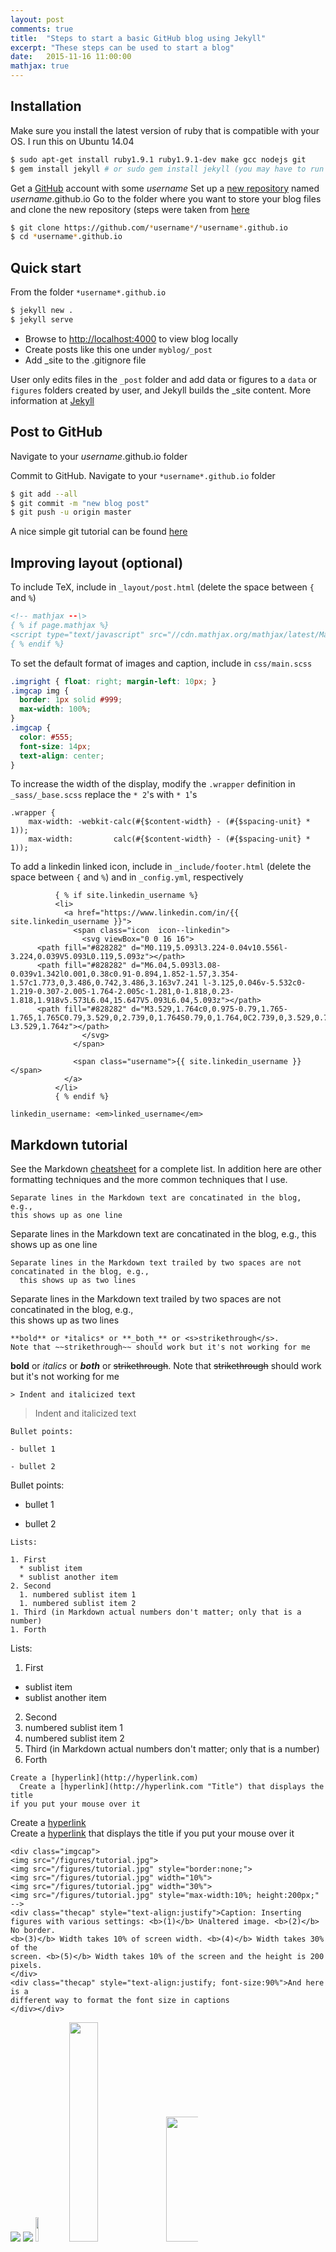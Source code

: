 ```yaml
---
layout: post
comments: true
title:  "Steps to start a basic GitHub blog using Jekyll"
excerpt: "These steps can be used to start a blog"
date:   2015-11-16 11:00:00
mathjax: true
---
```


## Installation
Make sure you install the latest version of ruby that is compatible with your OS. I run this
on Ubuntu 14.04

```bash
$ sudo apt-get install ruby1.9.1 ruby1.9.1-dev make gcc nodejs git
$ gem install jekyll # or sudo gem install jekyll (you may have to run this command twice)
```
Get a [GitHub](http://github.com) account with some *username*
Set up a [new repository](https://github.com/new) named *username*.github.io
Go to the folder where you want to store your blog files and clone the new repository (steps were taken from [here](https://pages.github.com/)

```bash
$ git clone https://github.com/*username*/*username*.github.io
$ cd *username*.github.io
```

## Quick start
From the folder `*username*.github.io`

```bash
$ jekyll new .
$ jekyll serve
```
- Browse to [http://localhost:4000](http://localhost:4000) to view blog locally
- Create posts like this one under `myblog/_post`
- Add _site to the .gitignore file

User only edits files in the `_post` folder and add data or figures to a `data` or `figures` folders created by user, and Jekyll builds the _site content. More information at [Jekyll](http://jekyllrb.com/docs/structure/)

## Post to GitHub
Navigate to your *username*.github.io folder


Commit to GitHub. Navigate to your `*username*.github.io` folder

```bash
$ git add --all
$ git commit -m "new blog post"
$ git push -u origin master
```

A nice simple git tutorial can be found [here](http://rogerdudler.github.io/git-guide/)

## Improving layout (optional)
To include TeX, include in `_layout/post.html` (delete the space between `{` and `%`)

```html
<!-- mathjax --\>
{ % if page.mathjax %}
<script type="text/javascript" src="//cdn.mathjax.org/mathjax/latest/MathJax.js?config=TeX-AMS-MML_HTMLorMML"></script>
{ % endif %}
```
To set the default format of images and caption, include in `css/main.scss` 

```scss
.imgright { float: right; margin-left: 10px; }
.imgcap img {
  border: 1px solid #999;
  max-width: 100%;
}
.imgcap {
  color: #555;
  font-size: 14px;
  text-align: center;
}
```

To increase the width of the display, modify the `.wrapper` definition in  `_sass/_base.scss` replace the `* 2`'s with `* 1`'s

```
.wrapper {
    max-width: -webkit-calc(#{$content-width} - (#{$spacing-unit} * 1));
    max-width:         calc(#{$content-width} - (#{$spacing-unit} * 1));
```

To add a linkedin linked icon, include in `_include/footer.html` (delete the space between `{` and `%`) and in `_config.yml`, respectively

```
          { % if site.linkedin_username %}
          <li>
            <a href="https://www.linkedin.com/in/{{ site.linkedin_username }}">
              <span class="icon  icon--linkedin">
                <svg viewBox="0 0 16 16">
      <path fill="#828282" d="M0.119,5.093l3.224-0.04v10.556l-3.224,0.039V5.093L0.119,5.093z"></path>
      <path fill="#828282" d="M6.04,5.093l3.08-0.039v1.342l0.001,0.38c0.91-0.894,1.852-1.57,3.354-1.57c1.773,0,3.486,0.742,3.486,3.163v7.241 l-3.125,0.046v-5.532c0-1.219-0.307-2.005-1.764-2.005c-1.281,0-1.818,0.23-1.818,1.918v5.573L6.04,15.647V5.093L6.04,5.093z"></path>
      <path fill="#828282" d="M3.529,1.764c0,0.975-0.79,1.765-1.765,1.765C0.79,3.529,0,2.739,0,1.764S0.79,0,1.764,0C2.739,0,3.529,0.79,3.529,1.764 L3.529,1.764z"></path>
                </svg>
              </span>

              <span class="username">{{ site.linkedin_username }}</span>
            </a>
          </li>
          { % endif %}
```

```
linkedin_username: <em>linked_username</em>
```

## Markdown tutorial
See the Markdown [cheatsheet](https://github.com/adam-p/markdown-here/wiki/Markdown-Cheatsheet) for a complete list. In addition here are other formatting techniques and the more common techniques that I use.

```
Separate lines in the Markdown text are concatinated in the blog, e.g.,
this shows up as one line
```

Separate lines in the Markdown text are concatinated in the blog, e.g.,
this shows up as one line

```
Separate lines in the Markdown text trailed by two spaces are not concatinated in the blog, e.g.,  
  this shows up as two lines
```

Separate lines in the Markdown text trailed by two spaces are not concatinated in the blog, e.g.,  
  this shows up as two lines

```
**bold** or *italics* or **_both_** or <s>strikethrough</s>. 
Note that ~~strikethrough~~ should work but it's not working for me
```

**bold** or *italics* or **_both_** or <s>strikethrough</s>. 
Note that ~~strikethrough~~ should work but it's not working for me

```
> Indent and italicized text
```

> Indent and italicized text

```
Bullet points:

- bullet 1

- bullet 2
```

Bullet points:

- bullet 1

- bullet 2

```
Lists:

1. First
  * sublist item
  * sublist another item
2. Second
  1. numbered sublist item 1
  1. numbered sublist item 2
1. Third (in Markdown actual numbers don't matter; only that is a number)
1. Forth
```

Lists:

1. First
  * sublist item
  * sublist another item
2. Second
  1. numbered sublist item 1
  1. numbered sublist item 2
1. Third (in Markdown actual numbers don't matter; only that is a number)
1. Forth

```
Create a [hyperlink](http://hyperlink.com)  
  Create a [hyperlink](http://hyperlink.com "Title") that displays the title 
if you put your mouse over it
```

Create a [hyperlink](http://hyperlink.com)  
  Create a [hyperlink](http://hyperlink.com "Title") that displays the title 
if you put your mouse over it

```
<div class="imgcap">
<img src="/figures/tutorial.jpg">
<img src="/figures/tutorial.jpg" style="border:none;">
<img src="/figures/tutorial.jpg" width="10%">
<img src="/figures/tutorial.jpg" width="30%">
<img src="/figures/tutorial.jpg" style="max-width:10%; height:200px;" -->
<div class="thecap" style="text-align:justify">Caption: Inserting 
figures with various settings: <b>(1)</b> Unaltered image. <b>(2)</b> No border. 
<b>(3)</b> Width takes 10% of screen width. <b>(4)</b> Width takes 30% of the 
screen. <b>(5)</b> Width takes 10% of the screen and the height is 200 pixels.
</div>
<div class="thecap" style="text-align:justify; font-size:90%">And here is a 
different way to format the font size in captions
</div></div>
```

<div class="imgcap">
<img src="/figures/tutorial.jpg">
<img src="/figures/tutorial.jpg" style="border:none;">
<img src="/figures/tutorial.jpg" width="10%">
<img src="/figures/tutorial.jpg" width="30%">
<img src="/figures/tutorial.jpg" style="max-width:10%; height:200px;" -->
<div class="thecap" style="text-align:justify">Caption: Inserting 
figures with various settings: <b>(1)</b> Unaltered image. <b>(2)</b> No border. 
<b>(3)</b> Width takes 10% of screen width. <b>(4)</b> Width takes 30% of the 
screen. <b>(5)</b> Width takes 10% of the screen and the height is 200 pixels.
</div>
<div class="thecap" style="text-align:justify; font-size:90%">And here is a 
different way to format the font size in captions
</div></div>

```
Inline variables `a` and `b` can be used in equations \\( h\_t = \tanh ( a\_{t} b\_{t} ) \\) (requires MathJax--add it to `_layout/post.html`)
```

Inline variables `a` and `b` can be used in equations \\( h\_t = \tanh ( a\_{t} b\_{t} ) \\) (requires MathJax--add it to `_layout/post.html`)

<pre>
```bash
$ cd myblog # simple Bash command
```

```python
def main():
  a = 4 # simply Python code
```

```c
int main() {
  a = 4; // simply C/C++ code
  return 0;
}
```

```javascript
$('.promoted').hide(); // simple Javascript code
```

```
a = 4 -- no language indicated so no synthax highlight here
```
</pre>

```bash
$ cd myblog # simple Bash command
```

```python
def main():
  a = 4 # simply Python code
```

```c
int main() {
  a = 4; // simply C/C++ code
  return 0;
}
```

```javascript
$('.promoted').hide(); // simple Javascript code
```

```
a = 4 -- no language indicated so no synthax highlight here
```

## Further reading
- [Jekyll](https://jekyllrb.com/)
- Karpathy's [switching from Wordpress to Jekyll](http://karpathy.github.io/2014/07/01/switching-to-jekyll/)
